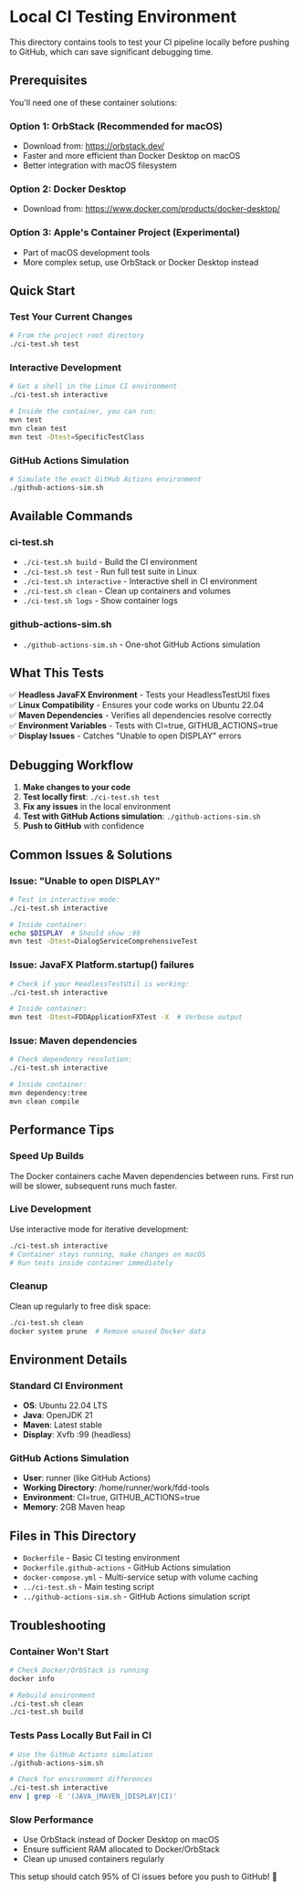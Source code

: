 # Local CI Testing Environment

This directory contains tools to test your CI pipeline locally before pushing to GitHub, which can save significant debugging time.

## Prerequisites

You'll need one of these container solutions:

### Option 1: OrbStack (Recommended for macOS)
- Download from: https://orbstack.dev/
- Faster and more efficient than Docker Desktop on macOS
- Better integration with macOS filesystem

### Option 2: Docker Desktop
- Download from: https://www.docker.com/products/docker-desktop/

### Option 3: Apple's Container Project (Experimental)
- Part of macOS development tools
- More complex setup, use OrbStack or Docker Desktop instead

## Quick Start

### Test Your Current Changes
```bash
# From the project root directory
./ci-test.sh test
```

### Interactive Development
```bash
# Get a shell in the Linux CI environment
./ci-test.sh interactive

# Inside the container, you can run:
mvn test
mvn clean test
mvn test -Dtest=SpecificTestClass
```

### GitHub Actions Simulation
```bash
# Simulate the exact GitHub Actions environment
./github-actions-sim.sh
```

## Available Commands

### ci-test.sh
- `./ci-test.sh build` - Build the CI environment
- `./ci-test.sh test` - Run full test suite in Linux
- `./ci-test.sh interactive` - Interactive shell in CI environment  
- `./ci-test.sh clean` - Clean up containers and volumes
- `./ci-test.sh logs` - Show container logs

### github-actions-sim.sh
- `./github-actions-sim.sh` - One-shot GitHub Actions simulation

## What This Tests

✅ **Headless JavaFX Environment** - Tests your HeadlessTestUtil fixes  
✅ **Linux Compatibility** - Ensures your code works on Ubuntu 22.04  
✅ **Maven Dependencies** - Verifies all dependencies resolve correctly  
✅ **Environment Variables** - Tests with CI=true, GITHUB_ACTIONS=true  
✅ **Display Issues** - Catches "Unable to open DISPLAY" errors  

## Debugging Workflow

1. **Make changes to your code**
2. **Test locally first**: `./ci-test.sh test`
3. **Fix any issues** in the local environment
4. **Test with GitHub Actions simulation**: `./github-actions-sim.sh`
5. **Push to GitHub** with confidence

## Common Issues & Solutions

### Issue: "Unable to open DISPLAY"
```bash
# Test in interactive mode:
./ci-test.sh interactive

# Inside container:
echo $DISPLAY  # Should show :99
mvn test -Dtest=DialogServiceComprehensiveTest
```

### Issue: JavaFX Platform.startup() failures
```bash
# Check if your HeadlessTestUtil is working:
./ci-test.sh interactive

# Inside container:
mvn test -Dtest=FDDApplicationFXTest -X  # Verbose output
```

### Issue: Maven dependencies
```bash
# Check dependency resolution:
./ci-test.sh interactive

# Inside container:
mvn dependency:tree
mvn clean compile
```

## Performance Tips

### Speed Up Builds
The Docker containers cache Maven dependencies between runs. First run will be slower, subsequent runs much faster.

### Live Development
Use interactive mode for iterative development:
```bash
./ci-test.sh interactive
# Container stays running, make changes on macOS
# Run tests inside container immediately
```

### Cleanup
Clean up regularly to free disk space:
```bash
./ci-test.sh clean
docker system prune  # Remove unused Docker data
```

## Environment Details

### Standard CI Environment
- **OS**: Ubuntu 22.04 LTS
- **Java**: OpenJDK 21
- **Maven**: Latest stable
- **Display**: Xvfb :99 (headless)

### GitHub Actions Simulation
- **User**: runner (like GitHub Actions)
- **Working Directory**: /home/runner/work/fdd-tools
- **Environment**: CI=true, GITHUB_ACTIONS=true
- **Memory**: 2GB Maven heap

## Files in This Directory

- `Dockerfile` - Basic CI testing environment
- `Dockerfile.github-actions` - GitHub Actions simulation
- `docker-compose.yml` - Multi-service setup with volume caching
- `../ci-test.sh` - Main testing script
- `../github-actions-sim.sh` - GitHub Actions simulation script

## Troubleshooting

### Container Won't Start
```bash
# Check Docker/OrbStack is running
docker info

# Rebuild environment
./ci-test.sh clean
./ci-test.sh build
```

### Tests Pass Locally But Fail in CI
```bash
# Use the GitHub Actions simulation
./github-actions-sim.sh

# Check for environment differences
./ci-test.sh interactive
env | grep -E '(JAVA_|MAVEN_|DISPLAY|CI)'
```

### Slow Performance
- Use OrbStack instead of Docker Desktop on macOS
- Ensure sufficient RAM allocated to Docker/OrbStack
- Clean up unused containers regularly

This setup should catch 95% of CI issues before you push to GitHub! 🎯
